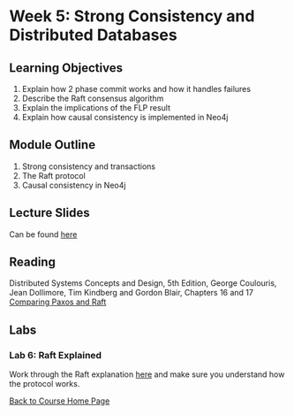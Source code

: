 # Week 5: Strong Consistency and Distributed Databases

## Learning Objectives

1. Explain how 2 phase commit works and how it handles failures
1. Describe the Raft consensus algorithm
1. Explain the implications of the FLP result
1. Explain how causal consistency is implemented in Neo4j

## Module Outline

1. Strong consistency and transactions
1. The Raft protocol
1. Causal consistency in Neo4j

## Lecture Slides
Can be found [here](https://gortonator.github.io/bsds-6650/lectures/week-5-strong-consistency/BSDS-2019-week-5.pdf)

## Reading
Distributed Systems Concepts and Design, 5th Edition, George Coulouris, Jean Dollimore, Tim Kindberg and Gordon Blair, Chapters 16 and 17
[Comparing Paxos and Raft](https://mysqlhighavailability.com/good-leaders-are-game-changers-raft-paxos/)

## Labs

### Lab 6: Raft Explained
Work through the Raft explanation [here](http://thesecretlivesofdata.com/raft/) and make sure you understand how the protocol works.


[Back to Course Home Page](https://gortonator.github.io/bsds-6650/)
